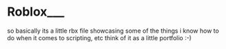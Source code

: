 # Roblox___
so basically its a little rbx file showcasing some of the things i know how to do when it comes to scripting, etc
think of it as a little portfolio :-)
